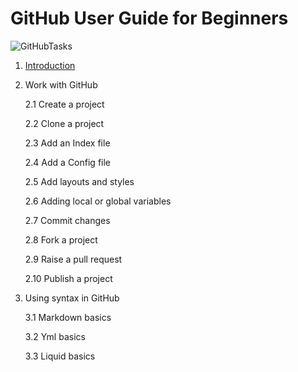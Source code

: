 # GitHub User Guide for Beginners

![GitHubTasks](https://www.programmableweb.com/sites/default/files/GitHub-Launches-Security-Advisory-API.jpg)

1. [Introduction](/introduction.md#introduction)

2. Work with GitHub

	2.1 Create a project

	2.2 Clone a project

	2.3 Add an Index file

	2.4 Add a Config file

	2.5 Add layouts and styles

	2.6 Adding local or global variables

	2.7 Commit changes

	2.8 Fork a project

	2.9 Raise a pull request

	2.10 Publish a project

3. Using syntax in GitHub

	3.1 Markdown basics

	3.2 Yml basics

	3.3 Liquid basics





